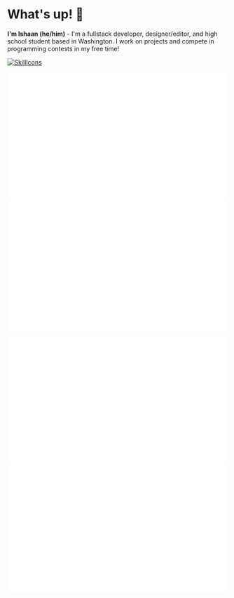 # What's up! 👋
**I'm Ishaan (he/him)** - I'm a fullstack developer, designer/editor, and high school student based in Washington. I work on projects and compete in programming contests in my free time!

[![SkillIcons](https://skillicons.dev/icons?i=ts,html,css,py,cpp,figma,ae,ps,ai)](https://skillicons.dev)

![](https://raw.githubusercontent.com/ishaanko/github-stats/master/generated/overview.svg#gh-dark-mode-only)
![](https://raw.githubusercontent.com/ishaanko/github-stats/master/generated/overview.svg#gh-light-mode-only)
![](https://raw.githubusercontent.com/ishaanko/github-stats/master/generated/languages.svg#gh-dark-mode-only)
![](https://raw.githubusercontent.com/ishaanko/github-stats/master/generated/languages.svg#gh-light-mode-only)
